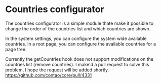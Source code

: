 Countries configurator
======================

The countries configurator is a simple module thate make it possible to change the order of the countries list and which countries are shown.

In the system settings, you can configure the system wide available countries.
In a root page, you can configure the available countries for a page tree.

Currently the getCountries hook does not support modifications on the countries list (remove countries).
I make'd a pull request to solve this problem, I hope the request will be added shortly.
https://github.com/contao/core/pull/4331
